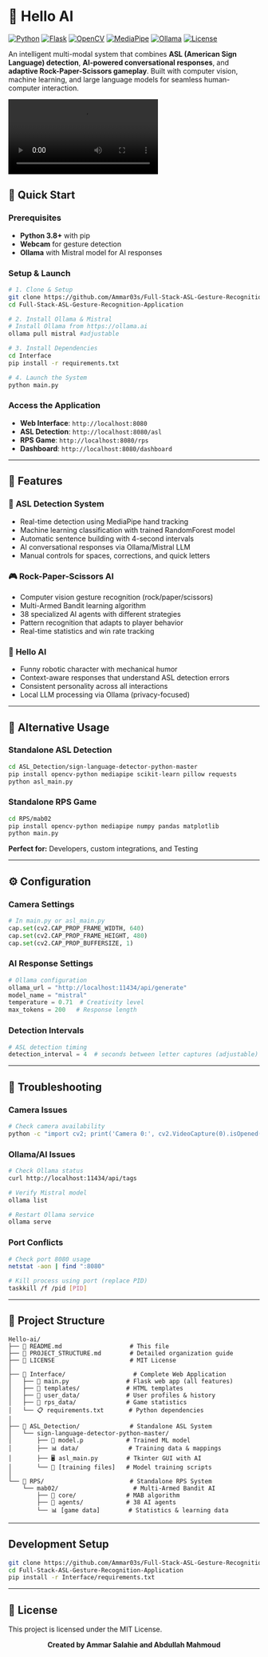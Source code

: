 # 🤖 Hello AI

[![Python](https://img.shields.io/badge/Python-3.8+-blue.svg)](https://python.org)
[![Flask](https://img.shields.io/badge/Flask-2.0+-green.svg)](https://flask.palletsprojects.com/)
[![OpenCV](https://img.shields.io/badge/OpenCV-4.0+-red.svg)](https://opencv.org/)
[![MediaPipe](https://img.shields.io/badge/MediaPipe-Latest-orange.svg)](https://mediapipe.dev/)
[![Ollama](https://img.shields.io/badge/Ollama-Mistral-purple.svg)](https://ollama.ai/)
[![License](https://img.shields.io/badge/License-MIT-yellow.svg)](LICENSE)

An intelligent multi-modal system that combines **ASL (American Sign Language) detection**, **AI-powered conversational responses**, and **adaptive Rock-Paper-Scissors gameplay**. Built with computer vision, machine learning, and large language models for seamless human-computer interaction.

![Hello AI Demo](Demo.mp4)

## 🚀 **Quick Start**

### Prerequisites
- **Python 3.8+** with pip
- **Webcam** for gesture detection
- **Ollama** with Mistral model for AI responses

### Setup & Launch
```bash
# 1. Clone & Setup
git clone https://github.com/Ammar03s/Full-Stack-ASL-Gesture-Recognition-Application.git
cd Full-Stack-ASL-Gesture-Recognition-Application

# 2. Install Ollama & Mistral
# Install Ollama from https://ollama.ai
ollama pull mistral #adjustable

# 3. Install Dependencies
cd Interface
pip install -r requirements.txt

# 4. Launch the System
python main.py
```

### Access the Application
- **Web Interface**: `http://localhost:8080`
- **ASL Detection**: `http://localhost:8080/asl`
- **RPS Game**: `http://localhost:8080/rps`
- **Dashboard**: `http://localhost:8080/dashboard`

---

## 🎯 **Features**

### 🤟 **ASL Detection System**
- Real-time detection using MediaPipe hand tracking
- Machine learning classification with trained RandomForest model
- Automatic sentence building with 4-second intervals
- AI conversational responses via Ollama/Mistral LLM
- Manual controls for spaces, corrections, and quick letters

### 🎮 **Rock-Paper-Scissors AI**
- Computer vision gesture recognition (rock/paper/scissors)
- Multi-Armed Bandit learning algorithm
- 38 specialized AI agents with different strategies
- Pattern recognition that adapts to player behavior
- Real-time statistics and win rate tracking

### 🤖 **Hello AI**
- Funny robotic character with mechanical humor
- Context-aware responses that understand ASL detection errors
- Consistent personality across all interactions
- Local LLM processing via Ollama (privacy-focused)

---

## 🔧 **Alternative Usage**

### Standalone ASL Detection
```bash
cd ASL_Detection/sign-language-detector-python-master
pip install opencv-python mediapipe scikit-learn pillow requests
python asl_main.py
```

### Standalone RPS Game
```bash
cd RPS/mab02
pip install opencv-python mediapipe numpy pandas matplotlib
python main.py
```

**Perfect for:** Developers, custom integrations, and Testing

---

## ⚙️ **Configuration**

### Camera Settings
```python
# In main.py or asl_main.py
cap.set(cv2.CAP_PROP_FRAME_WIDTH, 640)
cap.set(cv2.CAP_PROP_FRAME_HEIGHT, 480)
cap.set(cv2.CAP_PROP_BUFFERSIZE, 1)
```

### AI Response Settings
```python
# Ollama configuration
ollama_url = "http://localhost:11434/api/generate"
model_name = "mistral"
temperature = 0.71  # Creativity level
max_tokens = 200   # Response length
```

### Detection Intervals
```python
# ASL detection timing
detection_interval = 4  # seconds between letter captures (adjustable)
```

---

## 🚨 **Troubleshooting**

### Camera Issues
```bash
# Check camera availability
python -c "import cv2; print('Camera 0:', cv2.VideoCapture(0).isOpened())"
```

### Ollama/AI Issues
```bash
# Check Ollama status
curl http://localhost:11434/api/tags

# Verify Mistral model
ollama list

# Restart Ollama service
ollama serve
```

### Port Conflicts
```bash
# Check port 8080 usage
netstat -aon | find ":8080"

# Kill process using port (replace PID)
taskkill /f /pid [PID]
```

---

## 📁 **Project Structure**

```
Hello-ai/
├── 📖 README.md                   # This file
├── 📖 PROJECT_STRUCTURE.md        # Detailed organization guide
├── 📄 LICENSE                     # MIT License
│
├── 🎯 Interface/                   # Complete Web Application
│   ├── 🐍 main.py                # Flask web app (all features)
│   ├── 📁 templates/             # HTML templates
│   ├── 👤 user_data/             # User profiles & history
│   ├── 🎲 rps_data/              # Game statistics
│   └── 📋 requirements.txt       # Python dependencies
│
├── 🤖 ASL_Detection/              # Standalone ASL System
│   └── sign-language-detector-python-master/
│       ├── 🧠 model.p            # Trained ML model
│       ├── 📊 data/              # Training data & mappings
│       ├── 🖥️ asl_main.py        # Tkinter GUI with AI
│       └── 📁 [training files]   # Model training scripts
│
└── 🎲 RPS/                        # Standalone RPS System
    └── mab02/                     # Multi-Armed Bandit AI
        ├── 🧠 core/              # MAB algorithm
        ├── 🤖 agents/            # 38 AI agents
        └── 📊 [game data]        # Statistics & learning data
```

---



## Development Setup
```bash
git clone https://github.com/Ammar03s/Full-Stack-ASL-Gesture-Recognition-Application.git
cd Full-Stack-ASL-Gesture-Recognition-Application
pip install -r Interface/requirements.txt
```

---

## 📄 **License**

This project is licensed under the MIT License.


<div align="center">

**Created by Ammar Salahie and Abdullah Mahmoud**

</div> 
